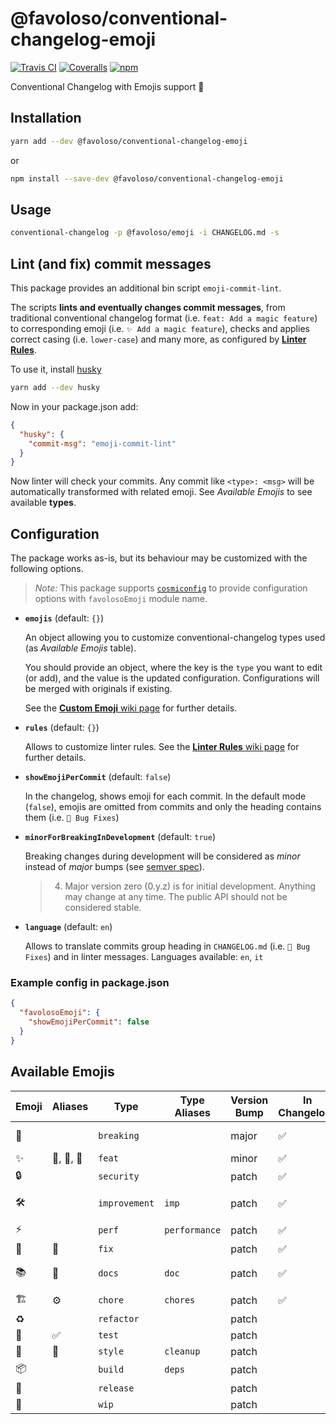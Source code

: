 # @favoloso/conventional-changelog-emoji

[![Travis CI](https://img.shields.io/travis/com/favoloso/conventional-changelog-emoji.svg)](https://travis-ci.com/favoloso/conventional-changelog-emoji)
[![Coveralls](https://img.shields.io/coveralls/github/favoloso/conventional-changelog-emoji/master.svg)](https://coveralls.io/github/favoloso/conventional-changelog-emoji)
[![npm](https://img.shields.io/npm/v/@favoloso/conventional-changelog-emoji.svg)](https://www.npmjs.com/package/@favoloso/conventional-changelog-emoji)

Conventional Changelog with Emojis support 🎉

## Installation

```sh
yarn add --dev @favoloso/conventional-changelog-emoji
```

or

```sh
npm install --save-dev @favoloso/conventional-changelog-emoji
```

## Usage

```sh
conventional-changelog -p @favoloso/emoji -i CHANGELOG.md -s
```

## Lint (and fix) commit messages

This package provides an additional bin script `emoji-commit-lint`.

The scripts **lints and eventually changes commit messages**, from traditional conventional changelog
format (i.e. `feat: Add a magic feature`) to corresponding emoji (i.e. `✨ Add a magic feature`),
checks and applies correct casing (i.e. `lower-case`) and many more, as configured
by [**Linter Rules**](https://github.com/favoloso/conventional-changelog-emoji/wiki/Linter-Rules).

To use it, install [husky](https://github.com/typicode/husky)

```sh
yarn add --dev husky
```

Now in your package.json add:

```json
{
  "husky": {
    "commit-msg": "emoji-commit-lint"
  }
}
```

Now linter will check your commits. Any commit like `<type>: <msg>` will be automatically
transformed with related emoji. See _Available Emojis_ to see available **types**.

## Configuration

The package works as-is, but its behaviour may be customized with the following options.

> _Note:_ This package supports [`cosmiconfig`](https://github.com/davidtheclark/cosmiconfig#readme) to provide configuration options with `favolosoEmoji` module name.

- **`emojis`** (default: `{}`)

  An object allowing you to customize conventional-changelog types used (as _Available Emojis_ table).

  You should provide an object, where the key is the `type` you want to edit (or add), and the value is the
  updated configuration. Configurations will be merged with originals if existing.

  See the [**Custom Emoji** wiki page](https://github.com/favoloso/conventional-changelog-emoji/wiki/Custom-Emojis) for further details.

- **`rules`** (default: `{}`)

  Allows to customize linter rules.
  See the [**Linter Rules** wiki page](https://github.com/favoloso/conventional-changelog-emoji/wiki/Linter-Rules) for further details.

- **`showEmojiPerCommit`** (default: `false`)

  In the changelog, shows emoji for each commit. In the default mode (`false`), emojis are omitted from commits and only the heading contains them (i.e. `🐛 Bug Fixes`)

- **`minorForBreakingInDevelopment`** (default: `true`)

  Breaking changes during development will be considered as _minor_ instead of _major_ bumps (see [semver spec](https://semver.org/#spec-item-4)).

  > 4.  Major version zero (0.y.z) is for initial development. Anything may change at any time. The public API should not be considered stable.

- **`language`** (default: `en`)

  Allows to translate commits group heading in `CHANGELOG.md` (i.e. `🐛 Bug Fixes`) and in linter messages.
  Languages available: `en`, `it`

### Example config in package.json

```json
{
  "favolosoEmoji": {
    "showEmojiPerCommit": false
  }
}
```

## Available Emojis

<!-- prettier-ignore-start -->
<!-- emoji-table -->

 Emoji | Aliases | Type | Type Aliases | Version Bump | In Changelog? | Heading  | Order
 ----- | ------- | ---- | ------------ | ------------ | ------------- | -------  | -----
🚨 |  | `breaking` |  | major | ✅ | 🚨 Breaking Changes | 10
✨ | 🌟, 💫, 🌠 | `feat` |  | minor | ✅ | ✨ Features | 20
🔒 |  | `security` |  | patch | ✅ | 🔒 Security | 25
🛠 |  | `improvement` | `imp` | patch | ✅ | 🛠 Improvements | 30
⚡️ |  | `perf` | `performance` | patch | ✅ | ⚡️ Performance | 35
🐛 | 🐞 | `fix` |  | patch | ✅ | 🐛 Bug Fixes | 40
📚 | 📖 | `docs` | `doc` | patch | ✅ | 📚 Documentation | 50
🏗 | ⚙️ | `chore` | `chores` | patch | ✅ | 🏗 Chore | 60
♻️ |  | `refactor` |  | patch |  | ♻️ Refactoring | 90
🚦 | ✅ | `test` |  | patch |  | 🚦 Test | 90
🎨 | 💄 | `style` | `cleanup` | patch |  | 🎨 Style | 90
📦 |  | `build` | `deps` | patch |  | 📦 Build | 90
🔖 |  | `release` |  | patch |  | 🔖 Release | 90
🚧 |  | `wip` |  | patch |  | 🚧 Wip | 90

<!-- emoji-table -->
<!-- prettier-ignore-end -->
